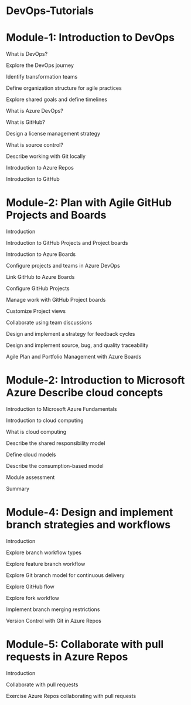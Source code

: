 # DevOps-Tutorials

# Module-1: Introduction to DevOps

What is DevOps?

Explore the DevOps journey

Identify transformation teams

Define organization structure for agile practices

Explore shared goals and define timelines

What is Azure DevOps?

What is GitHub?

Design a license management strategy

What is source control?

Describe working with Git locally

Introduction to Azure Repos

Introduction to GitHub


# Module-2: Plan with Agile GitHub Projects and Boards

Introduction

Introduction to GitHub Projects and Project boards

Introduction to Azure Boards

Configure projects and teams in Azure DevOps

Link GitHub to Azure Boards

Configure GitHub Projects

Manage work with GitHub Project boards

Customize Project views

Collaborate using team discussions

Design and implement a strategy for feedback cycles

Design and implement source, bug, and quality traceability

Agile Plan and Portfolio Management with Azure Boards


# Module-2: Introduction to Microsoft Azure Describe cloud concepts

Introduction to Microsoft Azure Fundamentals

Introduction to cloud computing

What is cloud computing

Describe the shared responsibility model

Define cloud models

Describe the consumption-based model

Module assessment

Summary


# Module-4: Design and implement branch strategies and workflows

Introduction

Explore branch workflow types

Explore feature branch workflow

Explore Git branch model for continuous delivery

Explore GitHub flow

Explore fork workflow

Implement branch merging restrictions

Version Control with Git in Azure Repos


# Module-5: Collaborate with pull requests in Azure Repos

Introduction

Collaborate with pull requests

Exercise Azure Repos collaborating with pull requests
